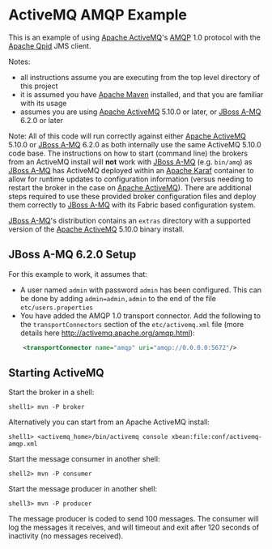 ActiveMQ AMQP Example
=============================

This is an example of using [Apache ActiveMQ]'s [AMQP] 1.0 protocol with the [Apache Qpid] JMS client.

Notes:

* all instructions assume you are executing from the top level directory of this project
* it is assumed you have [Apache Maven] installed, and that you are familiar with its usage
* assumes you are using [Apache ActiveMQ] 5.10.0 or later, or [JBoss A-MQ] 6.2.0 or later

Note: All of this code will run correctly against either [Apache ActiveMQ] 5.10.0 or [JBoss A-MQ] 6.2.0 as both
internally use the same ActiveMQ 5.10.0 code base. The instructions on how to start (command line) the brokers from an
ActiveMQ install will **not** work with [JBoss A-MQ] (e.g. `bin/amq`) as [JBoss A-MQ] has ActiveMQ
deployed within an [Apache Karaf] container to allow for runtime updates to configuration information (versus needing to
restart the broker in the case on [Apache ActiveMQ]). There are additional steps required to use these provided broker
configuration files and deploy them correctly to [JBoss A-MQ] with its Fabric based configuration system.

[JBoss A-MQ]'s distribution contains an `extras` directory with a supported version of the [Apache ActiveMQ] 5.10.0 binary
install.

JBoss A-MQ 6.2.0 Setup
----------------------

For this example to work, it assumes that:

* A user named `admin` with password `admin` has been configured. This can be done by adding `admin=admin,admin` to
  the end of the file `etc/users.properties`
* You have added the AMQP 1.0 transport connector. Add the following to the `transportConnectors` section of the
  `etc/activemq.xml` file (more details here http://activemq.apache.org/amqp.html):

```xml
    <transportConnector name="amqp" uri="amqp://0.0.0.0:5672"/>
```

Starting ActiveMQ
-----------------

Start the broker in a shell:

    shell1> mvn -P broker

Alternatively you can start from an Apache ActiveMQ install:

    shell1> <activemq_home>/bin/activemq console xbean:file:conf/activemq-amqp.xml

Start the message consumer in another shell:

    shell2> mvn -P consumer

Start the message producer in another shell:

    shell3> mvn -P producer

The message producer is coded to send 100 messages. The consumer will log the messages it receives, and will timeout
and exit after 120 seconds of inactivity (no messages received).


[JBoss A-MQ]: https://www.jboss.org/products/amq.html
[Apache ActiveMQ]: http://activemq.apache.org
[Apache Qpid]: http://qpid.apache.org
[Apache Maven]: http://maven.apache.org
[Apache Karaf]: http://karaf.apache.org
[AMQP]: http://www.amqp.org